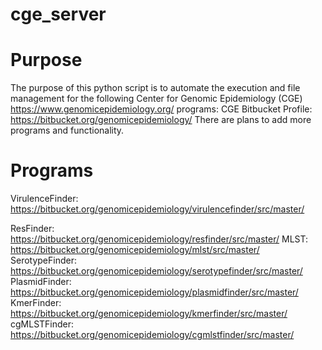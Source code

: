 # cge_server

# Purpose
The purpose of this python script is to automate the execution and file management for the following Center for Genomic Epidemiology (CGE) https://www.genomicepidemiology.org/ programs:
CGE Bitbucket Profile: https://bitbucket.org/genomicepidemiology/
There are plans to add more programs and functionality.

# Programs
VirulenceFinder: https://bitbucket.org/genomicepidemiology/virulencefinder/src/master/

ResFinder: https://bitbucket.org/genomicepidemiology/resfinder/src/master/
MLST: https://bitbucket.org/genomicepidemiology/mlst/src/master/
SerotypeFinder: https://bitbucket.org/genomicepidemiology/serotypefinder/src/master/
PlasmidFinder: https://bitbucket.org/genomicepidemiology/plasmidfinder/src/master/
KmerFinder: https://bitbucket.org/genomicepidemiology/kmerfinder/src/master/
cgMLSTFinder: https://bitbucket.org/genomicepidemiology/cgmlstfinder/src/master/
